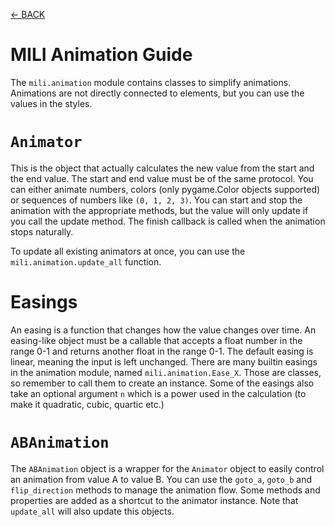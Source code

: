 [<- BACK](https://github.com/damusss/mili/blob/main/guide/guide.md)

# MILI Animation Guide

The `mili.animation` module contains classes to simplify animations. Animations are not directly connected to elements, but you can use the values in the styles.

# `Animator`

This is the object that actually calculates the new value from the start and the end value. The start and end value must be of the same protocol. You can either animate numbers, colors (only pygame.Color objects supported) or sequences of numbers like `(0, 1, 2, 3)`. You can start and stop the animation with the appropriate methods, but the value will only update if you call the update method. The finish callback is called when the animation stops naturally.

To update all existing animators at once, you can use the `mili.animation.update_all` function.

# Easings

An easing is a function that changes how the value changes over time. An easing-like object must be a callable that accepts a float number in the range 0-1 and returns another float in the range 0-1. The default easing is linear, meaning the input is left unchanged. There are many builtin easings in the animation module, named `mili.animation.Ease_X`. Those are classes, so remember to call them to create an instance. Some of the easings also take an optional argument `n` which is a power used in the calculation (to make it quadratic, cubic, quartic etc.)

# `ABAnimation`

The `ABAnimation` object is a wrapper for the `Animator` object to easily control an animation from value A to value B. You can use the `goto_a`, `goto_b` and `flip_direction` methods to manage the animation flow. Some methods and properties are added as a shortcut to the animator instance. Note that `update_all` will also update this objects.
